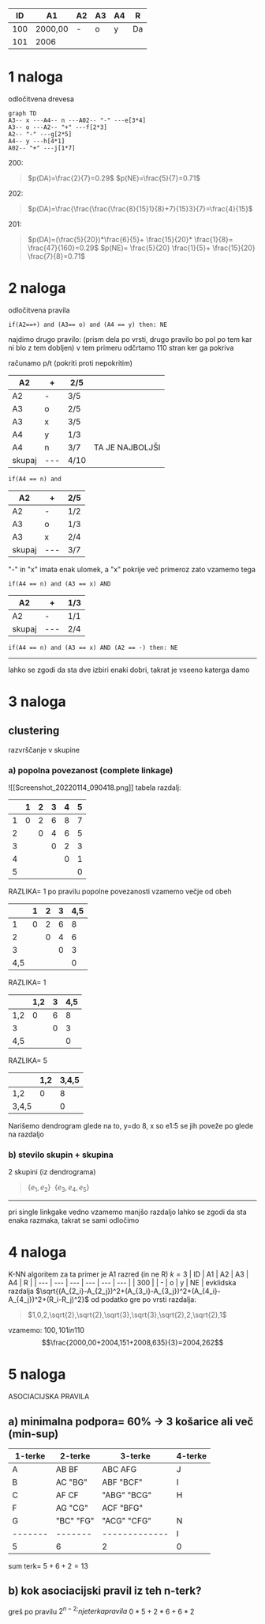 | ID  | A1      | A2  | A3  | A4  | R   |
| --- | ------- | --- | --- | --- | --- |
| 100 | 2000,00 | -   | o   | y   | Da  |
| 101 | 2006        |     |     |     |     |

# 1 naloga
odločitvena drevesa
```mermaid
graph TD
A3-- x ---A4-- n ---A02-- "-" ---e[3*4]
A3-- o ---A2-- "+" ---f[2*3]
A2-- "-" ---g[2*5]
A4-- y ---h[4*1]
A02-- "+" ---j[1*7]
```
200:
>$p(DA)=\frac{2}{7}=0.29$
>$p(NE)=\frac{5}{7}=0.71$

202:
>$p(DA)=\frac{\frac{\frac{\frac{8}{15}1}{8}+7}{15}3}{7}=\frac{4}{15}$

201:
>$p(DA)=(\frac{5}{20})*\frac{6}{5}+ \frac{15}{20}* \frac{1}{8}= \frac{47}{160}=0.29$
>$p(NE)= \frac{5}{20} \frac{1}{5}+ \frac{15}{20} \frac{7}{8}=0.71$

# 2 naloga
odločitvena pravila
```
if(A2==+) and (A3== o) and (A4 == y) then: NE
```
najdimo drugo pravilo:
(prism dela po vrsti, drugo pravilo bo pol po tem kar ni blo z tem dobljen)
v tem primeru odčrtamo 110 stran ker ga pokriva

računamo p/t (pokriti proti nepokritim) 

| A2     | +   | 2/5  |                 |
| ------ | --- | ---- | --------------- |
| A2     | -   | 3/5  |                 |
| A3     | o   | 2/5  |                 |
| A3     | x   | 3/5  |                 |
| A4     | y   | 1/3  |                 |
| A4     | n   | 3/7  | TA JE NAJBOLJŠI |
| skupaj | --- | 4/10 |                 |

```
if(A4 == n) and 
```

 | A2     | +   | 2/5 |
 | ------ | --- | --- |
 | A2     | -   | 1/2 |
 | A3     | o   | 1/3 |
 | A3     | x   | 2/4 |
 | skupaj | --- | 3/7 |

"-" in "x" imata enak ulomek, a "x" pokrije več primeroz zato vzamemo tega

```
if(A4 == n) and (A3 == x) AND
```

| A2     | +   | 1/3 |
| ------ | --- | --- |
| A2     | -   | 1/1 | 
| skupaj | --- | 2/4 |

```
if(A4 == n) and (A3 == x) AND (A2 == -) then: NE
```

---

lahko se zgodi da sta dve izbiri enaki dobri, takrat je vseeno katerga damo
# 3 naloga
## clustering
razvrščanje v skupine
### a) popolna povezanost (complete linkage)
![[Screenshot_20220114_090418.png]]
tabela razdalj:

|     | 1   | 2   | 3   | 4   | 5   |
| --- | --- | --- | --- | --- | --- |
| 1   | 0   | 2   | 6   | 8   | 7   |
| 2   |     | 0   | 4   | 6   | 5   |
| 3   |     |     | 0   | 2   | 3   |
| 4   |     |     |     | 0   | 1   |
| 5   |     |     |     |     | 0   |

RAZLIKA= 1
po pravilu popolne povezanosti vzamemo večje od obeh

|     | 1   | 2   | 3   | 4,5 |
| --- | --- | --- | --- | --- |
| 1   | 0   | 2   | 6   | 8   |
| 2   |     | 0   | 4   | 6   |
| 3   |     |     | 0   | 3   |
| 4,5 |     |     |     | 0   |

RAZLIKA= 1

|     | 1,2 | 3   | 4,5 |
| --- | --- | --- | --- |
| 1,2 | 0   | 6   | 8   |
| 3   |     | 0   | 3   | 
| 4,5 |     |     | 0   |

RAZLIKA= 5

|       | 1,2 | 3,4,5 |
| ----- | --- | ----- |
| 1,2   | 0   | 8     | 
| 3,4,5 |     | 0     |

Narišemo dendrogram glede na to, y=do 8,
x so e1:5
se jih poveže po glede na razdaljo

### b) stevilo skupin + skupina
2 skupini (iz dendrograma)
>$\{e_1,e_2\}\ \ \{e_3,e_4,e_5\}$

---
pri single linkgake vedno vzamemo manjšo razdaljo
lahko se zgodi da sta enaka razmaka, takrat se sami odločimo
# 4 naloga
K-NN algoritem
za ta primer je A1 razred (in ne R)
$k=3$ 
| ID  | A1  | A2  | A3  | A4  | R   |
| --- | --- | --- | --- | --- | --- |
| 300 |     | -   | o   | y   | NE  | 
evklidska razdalja
$\sqrt{(A_{2_i}-A_{2_j})^2+(A_{3_i}-A_{3_j})^2+(A_{4_i}-A_{4_j})^2+(R_i-R_j)^2}$
od podatko gre po vrsti razdalja:
> $1,0,2,\sqrt{2},\sqrt{2},\sqrt{3},\sqrt{3},\sqrt{2},2,\sqrt{2},1$

vzamemo: $100,101 in 110$
$$\frac{2000,00+2004,151+2008,635}{3}=2004,262$$

# 5 naloga
ASOCIACIJSKA PRAVILA
## a) minimalna podpora= 60% -> 3 košarice ali več (min-sup)

| 1-terke | 2-terke   | 3-terke       | 4-terke |
| ------- | --------- | ------------- | ------- |
| A       | AB   BF   | ABC     AFG   | J       |
| B       | AC   "BG" | ABF     "BCF" | I       |
| C       | AF   CF   | "ABG"   "BCG" | H       |
| F       | AG   "CG" | ACF     "BFG" |         |
| G       | "BC" "FG" | "ACG"   "CFG" | N       |
| ------- | -------   | ------------- | I       |
| 5       | 6         | 2             | 0       | 

sum terk= $5+6+2=13$

## b) kok asociacijski pravil iz teh n-terk?
greš po pravilu $2^{n-2;}n je terka pravila$
$0*5+ 2*6 + 6*2$

